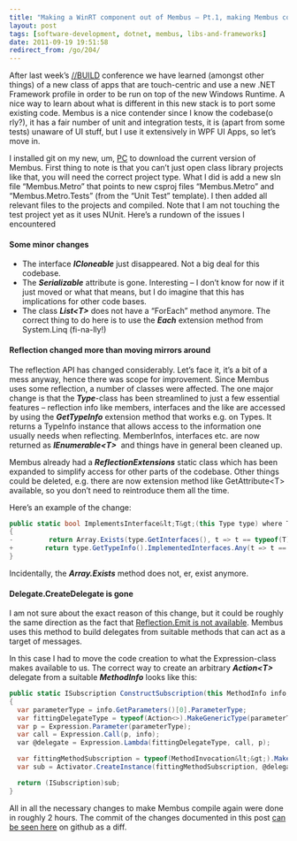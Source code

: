```yaml
---
title: "Making a WinRT component out of Membus – Pt.1, making Membus compile"
layout: post
tags: [software-development, dotnet, membus, libs-and-frameworks]
date: 2011-09-19 19:51:58
redirect_from: /go/204/
---
```


After last week’s [//BUILD](http://www.buildwindows.com/) conference we have learned (amongst other things) of a new class of apps that are touch-centric and use a new .NET Framework profile in order to be run on top of the new Windows Runtime. A nice way to learn about what is different in this new stack is to port some existing code. Membus is a nice contender since I know the codebase(o rly?), it has a fair number of unit and integration tests, it is (apart from some tests) unaware of UI stuff, but I use it extensively in WPF UI Apps, so let’s move in.

I installed git on my new, um, [PC](http://www.waleg.com/techgadgets/archives/024320.html) to download the current version of Membus. First thing to note is that you can’t just open class library projects like that, you will need the correct project type. What I did is add a new sln file “Membus.Metro” that points to new csproj files “Membus.Metro” and “Membus.Metro.Tests” (from the “Unit Test” template). I then added all relevant files to the projects and compiled. Note that I am not touching the test project yet as it uses NUnit. Here’s a rundown of the issues I encountered

#### Some minor changes

*   The interface **_ICloneable_** just disappeared. Not a big deal for this codebase.
*   The **_Serializable_** attribute is gone. Interesting – I don’t know for now if it just moved or what that means, but I do imagine that this has implications for other code bases.
*   The class **_List&lt;T&gt;_** does not have a “ForEach” method anymore. The correct thing to do here is to use the **_Each_** extension method from System.Linq (fi-na-lly!) 

#### Reflection changed more than moving mirrors around

The reflection API has changed considerably. Let’s face it, it’s a bit of a mess anyway, hence there was scope for improvement. Since Membus uses some reflection, a number of classes were affected. The one major change is that the **_Type_**-class has been streamlined to just a few essential features – reflection info like members, interfaces and the like are accessed by using the **_GetTypeInfo_** extension method that works e.g. on Types. It returns a TypeInfo instance that allows access to the information one usually needs when reflecting. MemberInfos, interfaces etc. are now returned as **_IEnumerable&lt;T&gt;_**&nbsp; and things have in general been cleaned up.

Membus already had a **_ReflectionExtensions_** static class which has been expanded to simplify access for other parts of the codebase. Other things could be deleted, e.g. there are now extension method like GetAttribute&lt;T&gt; available, so you don’t need to reintroduce them all the time.

Here’s an example of the change:

```csharp
public static bool ImplementsInterface&lt;T&gt;(this Type type) where T : class
{
-         return Array.Exists(type.GetInterfaces(), t => t == typeof(T));
+        return type.GetTypeInfo().ImplementedInterfaces.Any(t => t == typeof(T));
}
```

Incidentally, the **_Array.Exists_** method does not, er, exist anymore.

#### Delegate.CreateDelegate is gone

I am not sure about the exact reason of this change, but it could be roughly the same direction as the fact that [Reflection.Emit is not available](http://jasonbock.net/JB/Default.aspx?blog=entry.55fa01c966fa4e839a5675f5b70d06df). Membus uses this method to build delegates from suitable methods that can act as a target of messages.

In this case I had to move the code creation to what the Expression-class makes available to us. The correct way to create an arbitrary **_Action&lt;T&gt;_** delegate from a suitable **_MethodInfo_** looks like this:

```csharp
public static ISubscription ConstructSubscription(this MethodInfo info, object target)
{
  var parameterType = info.GetParameters()[0].ParameterType;
  var fittingDelegateType = typeof(Action<>).MakeGenericType(parameterType);
  var p = Expression.Parameter(parameterType);
  var call = Expression.Call(p, info);
  var @delegate = Expression.Lambda(fittingDelegateType, call, p);

  var fittingMethodSubscription = typeof(MethodInvocation&lt;&gt;).MakeGenericType(parameterType);
  var sub = Activator.CreateInstance(fittingMethodSubscription, @delegate.Compile());

  return (ISubscription)sub;
}
```

All in all the necessary changes to make Membus compile again were done in roughly 2 hours. The commit of the changes documented in this post [can be seen here](https://github.com/flq/MemBus/commit/53d74a7c70ddd250b8b9e22a71a48adaec0ad5fb) on github as a diff.